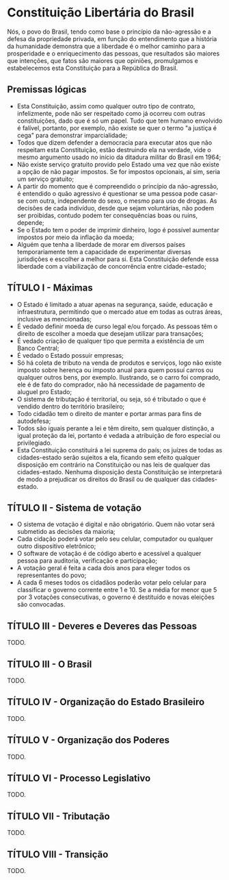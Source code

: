 # Constituição Libertária do Brasil

Nós, o povo do Brasil, tendo como base o princípio da não-agressão e a defesa da propriedade privada, em função do entendimento que a história da humanidade demonstra que a liberdade é o melhor caminho para a prosperidade e o enriquecimento das pessoas, que resultados são maiores que intenções, que fatos são maiores que opiniões, promulgamos e estabelecemos esta Constituição para a República do Brasil.

## Premissas lógicas

- Esta Constituição, assim como qualquer outro tipo de contrato, infelizmente, pode não ser respeitado como já ocorreu com outras constituições, dado que é só um papel. Tudo que tem humano envolvido é falível, portanto, por exemplo, não existe se quer o termo "a justiça é cega" para demonstrar imparcialidade;
- Todos que dizem defender a democracia para executar atos que não respeitam esta Constituição, estão destruindo ela na verdade, vide o mesmo argumento usado no início da ditadura militar do Brasil em 1964;
- Não existe serviço gratuito provido pelo Estado uma vez que não existe a opção de não pagar impostos. Se for impostos opcionais, aí sim, seria um serviço gratuito;
- A partir do momento que é compreendido o princípio da não-agressão, é entendido o quão agressivo é questionar se uma pessoa pode casar-se com outra, independente do sexo, o mesmo para uso de drogas. As decisões de cada indivíduo, desde que sejam voluntárias, não podem ser proibidas, contudo podem ter consequências boas ou ruins, depende;
- Se o Estado tem o poder de imprimir dinheiro, logo é possível aumentar impostos por meio da inflação da moeda;
- Alguém que tenha a liberdade de morar em diversos países temporariamente tem a capacidade de experimentar diversas jurisdições e escolher a melhor para si. Esta Constituição defende essa liberdade com a viabilização de concorrência entre cidade-estado;

## TÍTULO I - Máximas

- O Estado é limitado a atuar apenas na segurança, saúde, educação e infraestrutura, permitindo que o mercado atue em todas as outras áreas, inclusive as mencionadas;
- É vedado definir moeda de curso legal e/ou forçado. As pessoas têm o direito de escolher a moeda que desejam utilizar para transações;
- É vedado criação de qualquer tipo que permita a existência de um Banco Central;
- É vedado o Estado possuir empresas;
- Só há coleta de tributo na venda de produtos e serviços, logo não existe imposto sobre herença ou imposto anual para quem possuí carros ou qualquer outros bens, por exemplo. Ilustrando, se o carro foi comprado, ele é de fato do comprador, não há necessidade de pagamento de aluguel pro Estado;
- O sistema de tributação é territorial, ou seja, só é tributado o que é vendido dentro do território brasileiro;
- Todo cidadão tem o direito de manter e portar armas para fins de autodefesa;
- Todos são iguais perante a lei e têm direito, sem qualquer distinção, a igual proteção da lei, portanto é vedada a atribuição de foro especial ou privilegiado.
- Esta Constituição constituirá a lei suprema do país; os juízes de todas as cidades-estado
  serão sujeitos a ela, ficando sem efeito qualquer disposição em contrário na Constituição ou nas
  leis de qualquer das cidades-estado. Nenhuma disposição desta Constituição se interpretará de modo a prejudicar os direitos do Brasil ou de qualquer das cidades-estado.

## TÍTULO II - Sistema de votação

- O sistema de votação é digital e não obrigatório. Quem não votar será submetido as decisões da maioria;
- Cada cidação poderá votar pelo seu celular, computador ou qualquer outro dispositivo eletrônico;
- O software de votação é de código aberto e acessível a qualquer pessoa para auditoria, verificação e participação;
- A votação geral é feita a cada dois anos para eleger todos os representantes do povo;
- A cada 6 meses todos os cidadãos poderão votar pelo celular para classificar o governo corrente entre 1 e 10. Se a média for menor que 5 por 3 votações consecutivas, o governo é destituído e novas eleições são convocadas.

## TÍTULO III - Deveres e Deveres das Pessoas

TODO.

## TÍTULO III - O Brasil

TODO.

## TÍTULO IV - Organização do Estado Brasileiro

TODO.

## TÍTULO V - Organização dos Poderes

TODO.

## TÍTULO VI - Processo Legislativo

TODO.

## TÍTULO VII - Tributação

TODO.

## TÍTULO VIII - Transição

TODO.
